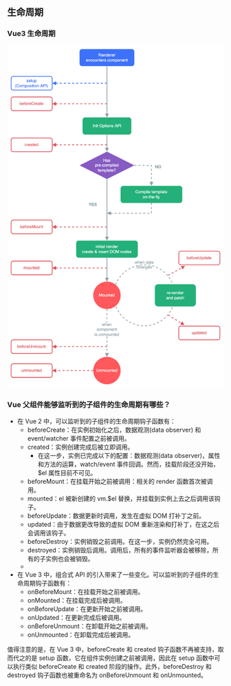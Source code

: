 ## 生命周期

### Vue3 生命周期

<img src="../public/assets/images/lifecycleVue.png"/>

### Vue 父组件能够监听到的子组件的生命周期有哪些？

- 在 Vue 2 中，可以监听到的子组件的生命周期钩子函数有：
  - beforeCreate：在实例初始化之后，数据观测(data observer) 和 event/watcher 事件配置之前被调用。
  - created：实例创建完成后被立即调用。
    - 在这一步，实例已完成以下的配置：数据观测(data observer)，属性和方法的运算，watch/event 事件回调。然而，挂载阶段还没开始，$el 属性目前不可见。
  - beforeMount：在挂载开始之前被调用：相关的 render 函数首次被调用。
  - mounted：el 被新创建的 vm.$el 替换，并挂载到实例上去之后调用该钩子。
  - beforeUpdate：数据更新时调用，发生在虚拟 DOM 打补丁之前。
  - updated：由于数据更改导致的虚拟 DOM 重新渲染和打补丁，在这之后会调用该钩子。
  - beforeDestroy：实例销毁之前调用。在这一步，实例仍然完全可用。
  - destroyed：实例销毁后调用。调用后，所有的事件监听器会被移除，所有的子实例也会被销毁。
  -
- 在 Vue 3 中，组合式 API 的引入带来了一些变化。可以监听到的子组件的生命周期钩子函数有：
  - onBeforeMount：在挂载开始之前被调用。
  - onMounted：在挂载完成后被调用。
  - onBeforeUpdate：在更新开始之前被调用。
  - onUpdated：在更新完成后被调用。
  - onBeforeUnmount：在卸载开始之前被调用。
  - onUnmounted：在卸载完成后被调用。

值得注意的是，在 Vue 3 中，beforeCreate 和 created 钩子函数不再被支持，取而代之的是 setup 函数，它在组件实例创建之前被调用，因此在 setup 函数中可以执行类似 beforeCreate 和 created 阶段的操作。此外，beforeDestroy 和 destroyed 钩子函数也被重命名为 onBeforeUnmount 和 onUnmounted。
